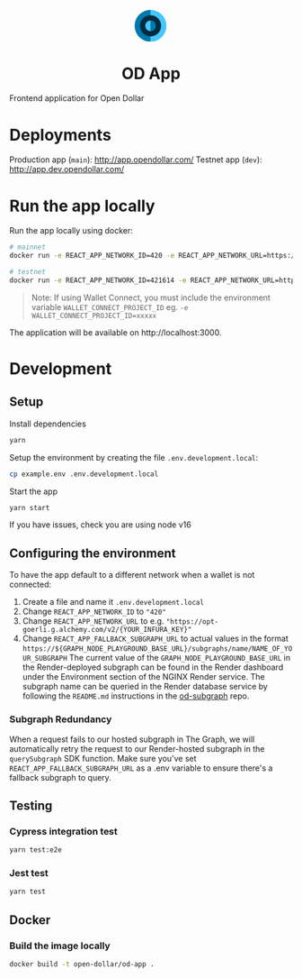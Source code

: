 <p align="center">
  <svg width="60" viewBox="0 0 17 16" fill="none" xmlns="http://www.w3.org/2000/svg">
<path d="M8.26508 16C12.6833 16 16.2651 12.4183 16.2651 8.00001C16.2651 3.58173 12.6833 1.52588e-05 8.26508 1.52588e-05V16Z" fill="#43C7FF"/>
<path d="M8.26508 -1.90735e-06C3.8468 -2.29361e-06 0.265086 3.58172 0.265086 7.99999C0.265086 12.4183 3.8468 16 8.26508 16L8.26508 -1.90735e-06Z" fill="#0079AD"/>
<ellipse cx="8.26509" cy="7.99998" rx="5.33333" ry="5.33333" fill="#002B40"/>
<path d="M8.26508 10.6666C9.73782 10.6666 10.9317 9.47271 10.9317 7.99997C10.9317 6.52722 9.73782 5.33333 8.26508 5.33333V10.6666Z" fill="#0079AD"/>
<path d="M8.26508 5.3334C6.79234 5.3334 5.59845 6.52729 5.59845 8.00003C5.59845 9.47277 6.79234 10.6667 8.26508 10.6667L8.26508 5.3334Z" fill="#43C7FF"/>
</svg>

</p>
<h1 align="center">
  OD App
</h1>

Frontend application for Open Dollar

<!-- - Website: [Open Dollar](https://www.opendollar.com/)
- App: [Open Dollar App](https://app.opendollar.com/#/)
- Docs: [Open Dollar Docs](https://docs.opendollar.com/)
- Twitter: [@open_dollar](https://twitter.com/open_dollar)
- Discord: [Open Dollar](https://discord.gg/GjDQ5HaAR4)
-->

# Deployments

Production app (`main`): http://app.opendollar.com/
Testnet app (`dev`): http://app.dev.opendollar.com/

# Run the app locally

Run the app locally using docker: 

```bash
# mainnet
docker run -e REACT_APP_NETWORK_ID=420 -e REACT_APP_NETWORK_URL=https://arbitrum-one.publicnode.com -p 3000:3000 open-dollar/od-app

# testnet
docker run -e REACT_APP_NETWORK_ID=421614 -e REACT_APP_NETWORK_URL=https://arbitrum-sepolia.blockpi.network/v1/rpc/public -p 3000:3000 open-dollar/od-app
```

> Note: If using Wallet Connect, you must include the environment variable `WALLET_CONNECT_PROJECT_ID` eg. `-e WALLET_CONNECT_PROJECT_ID=xxxxx`

The application will be available on http://localhost:3000.

# Development

## Setup

Install dependencies

```bash
yarn
```

Setup the environment by creating the file `.env.development.local`:

```bash
cp example.env .env.development.local
```

Start the app

```bash
yarn start
```

If you have issues, check you are using node v16

## Configuring the environment

To have the app default to a different network when a wallet is not connected:

1. Create a file and name it `.env.development.local`
2. Change `REACT_APP_NETWORK_ID` to `"420"`
3. Change `REACT_APP_NETWORK_URL` to e.g. `"https://opt-goerli.g.alchemy.com/v2/{YOUR_INFURA_KEY}"`
4. Change `REACT_APP_FALLBACK_SUBGRAPH_URL` to actual values in the format `https://${GRAPH_NODE_PLAYGROUND_BASE_URL}/subgraphs/name/NAME_OF_YOUR_SUBGRAPH`
The current value of the `GRAPH_NODE_PLAYGROUND_BASE_URL` in the Render-deployed subgraph can be found in the Render dashboard under the Environment section of the NGINX Render service.
The subgraph name can be queried in the Render database service by following the `README.md` instructions in the [od-subgraph](https://github.com/open-dollar/od-subgraph) repo.

### Subgraph Redundancy

When a request fails to our hosted subgraph in The Graph, we will automatically retry the request to our Render-hosted subgraph
in the `querySubgraph` SDK function. Make sure you've set `REACT_APP_FALLBACK_SUBGRAPH_URL` as a .env variable to ensure
there's a fallback subgraph to query.

## Testing

### Cypress integration test

```bash
yarn test:e2e
```

### Jest test

```bash
yarn test
```

## Docker

### Build the image locally

```bash
docker build -t open-dollar/od-app .
```
